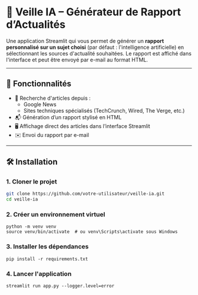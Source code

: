 # 🤖 Veille IA – Générateur de Rapport d’Actualités

Une application Streamlit qui vous permet de générer un **rapport personnalisé sur un sujet choisi** (par défaut : l'intelligence artificielle) en sélectionnant les sources d'actualité souhaitées. Le rapport est affiché dans l'interface et peut être envoyé par e-mail au format HTML.

---

## 🚀 Fonctionnalités

- 🔎 Recherche d'articles depuis :
  - Google News
  - Sites techniques spécialisés (TechCrunch, Wired, The Verge, etc.)
- 📬 Génération d’un rapport stylisé en HTML
- 🖥️ Affichage direct des articles dans l’interface Streamlit
- ✉️ Envoi du rapport par e-mail

---


## 🛠️ Installation

### 1. Cloner le projet

```bash
git clone https://github.com/votre-utilisateur/veille-ia.git
cd veille-ia
```
### 2. Créer un environnement virtuel

```
python -m venv venv
source venv/bin/activate  # ou venv\Scripts\activate sous Windows
```
### 3. Installer les dépendances

```
pip install -r requirements.txt
```

### 4. Lancer l'application
```
streamlit run app.py --logger.level=error
```